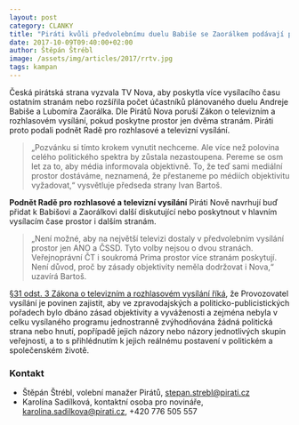 ```yaml
---
layout: post
category: CLANKY
title: "Piráti kvůli předvolebnímu duelu Babiše se Zaorálkem podávají podnět RRTV"
date: 2017-10-09T09:40:00+02:00
author: Štěpán Štrébl
image: /assets/img/articles/2017/rrtv.jpg
tags: kampan
---
```

 
Česká pirátská strana vyzvala TV Nova, aby poskytla více vysílacího času ostatním stranám nebo rozšířila počet účastníků plánovaného duelu Andreje Babiše a Lubomíra Zaorálka. Dle Pirátů Nova poruší Zákon o televizním a rozhlasovém vysílání, pokud poskytne prostor jen dvěma stranám. Piráti proto podali podnět Radě pro rozhlasové a televizní vysílání.
 
> „Pozvánku si tímto krokem vynutit nechceme. Ale více než polovina celého politického spektra by zůstala nezastoupena. Pereme se osm let za to, aby média informovala objektivně. To, že teď sami mediální prostor dostáváme, neznamená, že přestaneme po médiích objektivitu vyžadovat,“ vysvětluje předseda strany Ivan Bartoš.
 
**Podnět Radě pro rozhlasové a televizní vysílání**
Piráti Nově navrhují buď přidat k Babišovi a Zaorálkovi další diskutující nebo poskytnout v hlavním vysílacím čase prostor i dalším stranám.
 
> „Není možné, aby na největší televizi dostaly v předvolebním vysílání prostor jen ANO a ČSSD. Tyto volby nejsou o dvou stranách. Veřejnoprávní ČT i soukromá Prima prostor více stranám poskytují. Není důvod, proč by zásady objektivity neměla dodržovat i Nova,“ uzavírá Bartoš.
 
[§31 odst. 3 Zákona o televizním a rozhlasovém vysílání říká](https://www.zakonyprolidi.cz/cs/2001-231#cast5-hlava1), že Provozovatel vysílání je povinen zajistit, aby ve zpravodajských a politicko-publicistických pořadech bylo dbáno zásad objektivity a vyváženosti a zejména nebyla v celku vysílaného programu jednostranně zvýhodňována žádná politická strana nebo hnutí, popřípadě jejich názory nebo názory jednotlivých skupin veřejnosti, a to s přihlédnutím k jejich reálnému postavení v politickém a společenském životě.

### Kontakt

* Štěpán Štrébl, volební manažer Pirátů, stepan.strebl@pirati.cz
* Karolína Sadílková, kontaktní osoba pro novináře, karolina.sadilkova@pirati.cz, +420 776 505 557 
